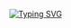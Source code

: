 [![Typing SVG](https://readme-typing-svg.herokuapp.com?font=Fira+Code&weight=100&size=16&pause=1000&color=45F700&background=000000&center=true&vCenter=true&random=false&width=435&lines=%3CHello+name%3D%22Luan%22+country%3D%22Brazil%22+beWelcome%2F%3E)](https://git.io/typing-svg)

